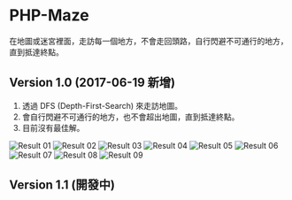 # PHP-Maze
在地圖或迷宮裡面，走訪每一個地方，不會走回頭路，自行閃避不可通行的地方，直到抵達終點。

## Version 1.0 (2017-06-19 新增)
1. 透過 DFS (Depth-First-Search) 來走訪地圖。
2. 會自行閃避不可通行的地方，也不會超出地圖，直到抵達終點。
3. 目前沒有最佳解。

![Result 01](https://github.com/telunyang/PHP-Maze/blob/master/images/01.png)
![Result 02](https://github.com/telunyang/PHP-Maze/blob/master/images/02.png)
![Result 03](https://github.com/telunyang/PHP-Maze/blob/master/images/03.png)
![Result 04](https://github.com/telunyang/PHP-Maze/blob/master/images/04.png)
![Result 05](https://github.com/telunyang/PHP-Maze/blob/master/images/05.png)
![Result 06](https://github.com/telunyang/PHP-Maze/blob/master/images/06.png)
![Result 07](https://github.com/telunyang/PHP-Maze/blob/master/images/07.png)
![Result 08](https://github.com/telunyang/PHP-Maze/blob/master/images/08.png)
![Result 09](https://github.com/telunyang/PHP-Maze/blob/master/images/09.png)

## Version 1.1 (開發中)
